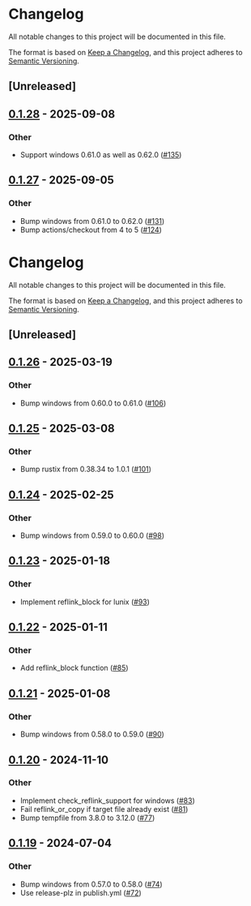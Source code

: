 # Changelog

All notable changes to this project will be documented in this file.

The format is based on [Keep a Changelog](https://keepachangelog.com/en/1.0.0/),
and this project adheres to [Semantic Versioning](https://semver.org/spec/v2.0.0.html).

## [Unreleased]

## [0.1.28](https://github.com/cargo-bins/reflink-copy/compare/v0.1.27...v0.1.28) - 2025-09-08

### Other

- Support windows 0.61.0 as well as 0.62.0 ([#135](https://github.com/cargo-bins/reflink-copy/pull/135))

## [0.1.27](https://github.com/cargo-bins/reflink-copy/compare/v0.1.26...v0.1.27) - 2025-09-05

### Other

- Bump windows from 0.61.0 to 0.62.0 ([#131](https://github.com/cargo-bins/reflink-copy/pull/131))
- Bump actions/checkout from 4 to 5 ([#124](https://github.com/cargo-bins/reflink-copy/pull/124))
# Changelog
All notable changes to this project will be documented in this file.

The format is based on [Keep a Changelog](https://keepachangelog.com/en/1.0.0/),
and this project adheres to [Semantic Versioning](https://semver.org/spec/v2.0.0.html).

## [Unreleased]

## [0.1.26](https://github.com/cargo-bins/reflink-copy/compare/v0.1.25...v0.1.26) - 2025-03-19

### Other

- Bump windows from 0.60.0 to 0.61.0 ([#106](https://github.com/cargo-bins/reflink-copy/pull/106))

## [0.1.25](https://github.com/cargo-bins/reflink-copy/compare/v0.1.24...v0.1.25) - 2025-03-08

### Other

- Bump rustix from 0.38.34 to 1.0.1 ([#101](https://github.com/cargo-bins/reflink-copy/pull/101))

## [0.1.24](https://github.com/cargo-bins/reflink-copy/compare/v0.1.23...v0.1.24) - 2025-02-25

### Other

- Bump windows from 0.59.0 to 0.60.0 ([#98](https://github.com/cargo-bins/reflink-copy/pull/98))

## [0.1.23](https://github.com/cargo-bins/reflink-copy/compare/v0.1.22...v0.1.23) - 2025-01-18

### Other

- Implement reflink_block for lunix ([#93](https://github.com/cargo-bins/reflink-copy/pull/93))

## [0.1.22](https://github.com/cargo-bins/reflink-copy/compare/v0.1.21...v0.1.22) - 2025-01-11

### Other

- Add reflink_block function ([#85](https://github.com/cargo-bins/reflink-copy/pull/85))

## [0.1.21](https://github.com/cargo-bins/reflink-copy/compare/v0.1.20...v0.1.21) - 2025-01-08

### Other

- Bump windows from 0.58.0 to 0.59.0 ([#90](https://github.com/cargo-bins/reflink-copy/pull/90))

## [0.1.20](https://github.com/cargo-bins/reflink-copy/compare/v0.1.19...v0.1.20) - 2024-11-10

### Other

- Implement check_reflink_support for windows ([#83](https://github.com/cargo-bins/reflink-copy/pull/83))
- Fail reflink_or_copy if target file already exist ([#81](https://github.com/cargo-bins/reflink-copy/pull/81))
- Bump tempfile from 3.8.0 to 3.12.0 ([#77](https://github.com/cargo-bins/reflink-copy/pull/77))

## [0.1.19](https://github.com/cargo-bins/reflink-copy/compare/v0.1.18...v0.1.19) - 2024-07-04

### Other
- Bump windows from 0.57.0 to 0.58.0 ([#74](https://github.com/cargo-bins/reflink-copy/pull/74))
- Use release-plz in publish.yml ([#72](https://github.com/cargo-bins/reflink-copy/pull/72))
